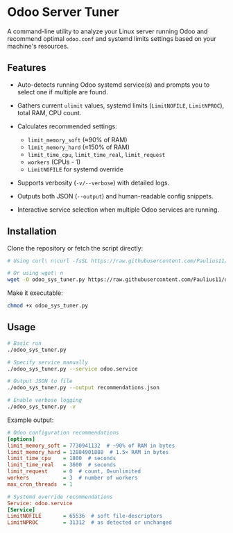 # Odoo Server Tuner

A command-line utility to analyze your Linux server running Odoo and recommend optimal `odoo.conf` and systemd limits settings based on your machine's resources.

## Features

* Auto-detects running Odoo systemd service(s) and prompts you to select one if multiple are found.
* Gathers current `ulimit` values, systemd limits (`LimitNOFILE`, `LimitNPROC`), total RAM, CPU count.
* Calculates recommended settings:

  * `limit_memory_soft` (≈90% of RAM)
  * `limit_memory_hard` (≈150% of RAM)
  * `limit_time_cpu`, `limit_time_real`, `limit_request`
  * `workers` (CPUs - 1)
  * `LimitNOFILE` for systemd override
* Supports verbosity (`-v/--verbose`) with detailed logs.
* Outputs both JSON (`--output`) and human-readable config snippets.
* Interactive service selection when multiple Odoo services are running.

## Installation

Clone the repository or fetch the script directly:

```bash
# Using curl\ n\curl -fsSL https://raw.githubusercontent.com/Paulius11/odoo-server-tuner/main/odoo_sys_tuner.py -o odoo_sys_tuner.py

# Or using wget\ n
wget -O odoo_sys_tuner.py https://raw.githubusercontent.com/Paulius11/odoo-server-tuner/main/odoo_sys_tuner.py
```

Make it executable:

```bash
chmod +x odoo_sys_tuner.py
```

## Usage

```bash
# Basic run
./odoo_sys_tuner.py

# Specify service manually
./odoo_sys_tuner.py --service odoo.service

# Output JSON to file
./odoo_sys_tuner.py --output recommendations.json

# Enable verbose logging
./odoo_sys_tuner.py -v
```

Example output:

```ini
# Odoo configuration recommendations
[options]
limit_memory_soft = 7730941132  # ~90% of RAM in bytes
limit_memory_hard = 12884901888  # 1.5× RAM in bytes
limit_time_cpu    = 1800  # seconds
limit_time_real   = 3600  # seconds
limit_request     = 0  # count, 0=unlimited
workers           = 3  # number of workers
max_cron_threads  = 1

# Systemd override recommendations
Service: odoo.service
[Service]
LimitNOFILE       = 65536  # soft file-descriptors
LimitNPROC        = 31312  # as detected or unchanged
```

